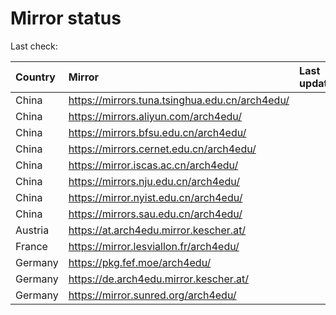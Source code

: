 <script src="./time.js"></script>
# Mirror status
Last check: <script type="text/javascript">localize(1724149251.1159756);</script>

|Country|Mirror|Last update|
|:------|:-----|:----------|
|China|https://mirrors.tuna.tsinghua.edu.cn/arch4edu/|<script type="text/javascript">localize(1724136060);</script>|
|China|https://mirrors.aliyun.com/arch4edu/|<script type="text/javascript">localize(1724092759);</script>|
|China|https://mirrors.bfsu.edu.cn/arch4edu/|<script type="text/javascript">localize(1724092759);</script>|
|China|https://mirrors.cernet.edu.cn/arch4edu/|<script type="text/javascript">localize(1724092759);</script>|
|China|https://mirror.iscas.ac.cn/arch4edu/|<script type="text/javascript">localize(1724092759);</script>|
|China|https://mirrors.nju.edu.cn/arch4edu/|<script type="text/javascript">localize(1724092759);</script>|
|China|https://mirror.nyist.edu.cn/arch4edu/|<script type="text/javascript">localize(1724092759);</script>|
|China|https://mirrors.sau.edu.cn/arch4edu/|<script type="text/javascript">localize(1724092759);</script>|
|Austria|https://at.arch4edu.mirror.kescher.at/|<script type="text/javascript">localize(1724092759);</script>|
|France|https://mirror.lesviallon.fr/arch4edu/|<script type="text/javascript">localize(1724092759);</script>|
|Germany|https://pkg.fef.moe/arch4edu/|<script type="text/javascript">localize(1724092759);</script>|
|Germany|https://de.arch4edu.mirror.kescher.at/|<script type="text/javascript">localize(1724092759);</script>|
|Germany|https://mirror.sunred.org/arch4edu/|<script type="text/javascript">localize(1724136060);</script>|

<script src="./tablefilter/tablefilter.js"></script>
<script src="./table.js"></script>